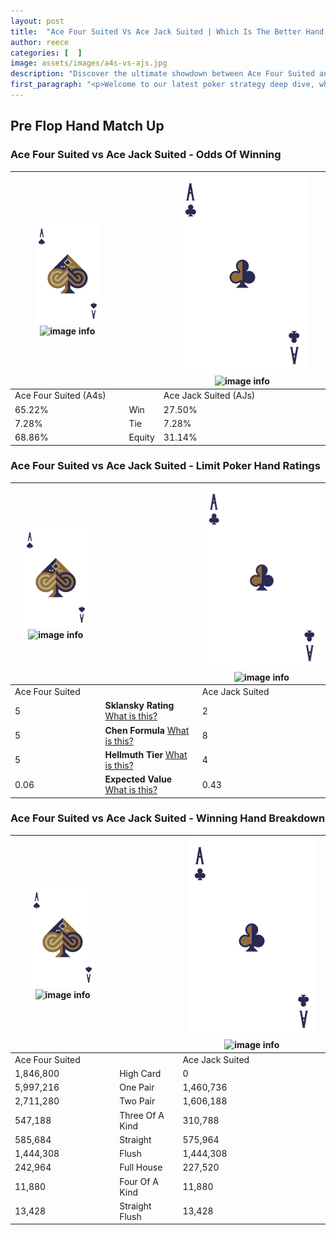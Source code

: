 ```yaml
---
layout: post
title:  "Ace Four Suited Vs Ace Jack Suited | Which Is The Better Hand In Poker? A Complete Guide"
author: reece
categories: [  ]
image: assets/images/a4s-vs-ajs.jpg
description: "Discover the ultimate showdown between Ace Four Suited and Ace Jack Suited in poker! Uncover the odds, strategies, and scenarios where one hand triumphs over the other. Get ready to up your poker game with this thrilling analysis."
first_paragraph: "<p>Welcome to our latest poker strategy deep dive, where we're pitting two distinct hands against each other in a high-stakes showdown: Ace Four Suited vs Ace Jack Suited.</p><p>In the dynamic world of poker, every decision counts, and knowing which hand holds the upper hand is key to your success at the table.</p><p>In this article, we'll dissect these two hands, explore the scenarios where one dominates the other, and equip you with the knowledge to make strategic choices that can tip the odds in your favor.</p><p>Get ready to unravel the intriguing dynamics of these poker hands and elevate your game to new heights.</p>"
---
```




[comment]: # (sp0)

## Pre Flop Hand Match Up

<div class="table hand-ratings" markdown="1"> 



### Ace Four Suited vs Ace Jack Suited - Odds Of Winning


    
| ![image info](assets/images/hand1/A.png) ![image info](assets/images/hand1/4s.png) |  | ![image info](assets/images/hand2/A.png) ![image info](assets/images/hand2/Js.png) |
| -------- | -------- | -------- |
| Ace Four Suited (A4s) |  | Ace Jack Suited (AJs) |
| 65.22% | Win | 27.50% |
| 7.28% | Tie | 7.28% |
| 68.86% | Equity | 31.14% |




[comment]: # (sp1)



### Ace Four Suited vs Ace Jack Suited - Limit Poker Hand Ratings


    
| ![image info](assets/images/hand1/A.png) ![image info](assets/images/hand1/4s.png) |  | ![image info](assets/images/hand2/A.png) ![image info](assets/images/hand2/Js.png) |
| -------- | -------- | -------- |
| Ace Four Suited |  | Ace Jack Suited |
| 5 | **Sklansky Rating** [What is this?](/sklansky-rating-explained) | 2 |
| 5 | **Chen Formula** [What is this?](/chen-formula-explained) | 8 |
| 5 | **Hellmuth Tier** [What is this?](/Hellmuth-tier-explained) | 4 |
| 0.06 | **Expected Value** [What is this?](/expected-value-explained) | 0.43 |




[comment]: # (sp2)



### Ace Four Suited vs Ace Jack Suited - Winning Hand Breakdown


    
| ![image info](assets/images/hand1/A.png) ![image info](assets/images/hand1/4s.png) |  | ![image info](assets/images/hand2/A.png) ![image info](assets/images/hand2/Js.png) |
| -------- | -------- | -------- |
| Ace Four Suited |  | Ace Jack Suited |
| 1,846,800 | High Card | 0 |
| 5,997,216 | One Pair | 1,460,736 |
| 2,711,280 | Two Pair | 1,606,188 |
| 547,188 | Three Of A Kind | 310,788 |
| 585,684 | Straight | 575,964 |
| 1,444,308 | Flush | 1,444,308 |
| 242,964 | Full House | 227,520 |
| 11,880 | Four Of A Kind | 11,880 |
| 13,428 | Straight Flush | 13,428 |




[comment]: # (sp3)



</div>

[comment]: # (sp4)



[comment]: # (sp5)

